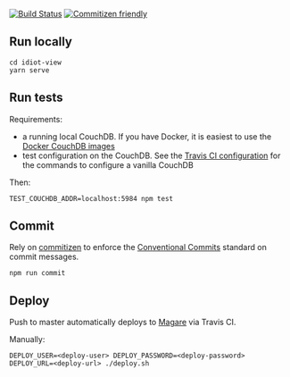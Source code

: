 [![Build Status](https://travis-ci.com/d3alek/magare-idiot.svg?branch=master)](https://travis-ci.com/d3alek/magare-idiot)
[![Commitizen friendly](https://img.shields.io/badge/commitizen-friendly-brightgreen.svg)](http://commitizen.github.io/cz-cli/)

## Run locally

```
cd idiot-view
yarn serve
```

## Run tests

Requirements:
- a running local CouchDB. If you have Docker, it is easiest to use the [Docker CouchDB images](https://hub.docker.com/_/couchdb/)
- test configuration on the CouchDB. See the [Travis CI configuration](.travis.yml) for the commands to configure a vanilla CouchDB 

Then:

```
TEST_COUCHDB_ADDR=localhost:5984 npm test
```

## Commit

Rely on [commitizen](https://github.com/commitizen/cz-cli) to enforce the [Conventional Commits](https://www.conventionalcommits.org) standard on commit messages.

```
npm run commit
```

## Deploy

Push to master automatically deploys to [Magare](github.com/d3alek/magare) via Travis CI.

Manually:

```
DEPLOY_USER=<deploy-user> DEPLOY_PASSWORD=<deploy-password> DEPLOY_URL=<deploy-url> ./deploy.sh
```
